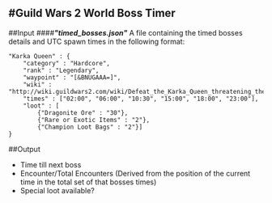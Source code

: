 #Guild Wars 2 World Boss Timer
------------


##Input
####**_"timed_bosses.json"_** 
A file containing the timed bosses details and UTC spawn times in the following format:
    
    "Karka Queen" : {
        "category" : "Hardcore",
        "rank" : "Legendary",
        "waypoint" : "[&BNUGAAA=]",
        "wiki" : "http://wiki.guildwars2.com/wiki/Defeat_the_Karka_Queen_threatening_the_settlements",
        "times" : ["02:00", "06:00", "10:30", "15:00", "18:00", "23:00"],
        "loot" : [
            {"Dragonite Ore" : "30"},
            {"Rare or Exotic Items" : "2"},
            {"Champion Loot Bags" : "2"}]
    }

##Output
* Time till next boss
* Encounter/Total Encounters (Derived from the position of the current time in the total set of that bosses times)
* Special loot available?
